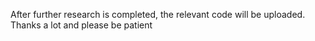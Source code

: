 After further research is completed, the relevant code will be uploaded. Thanks a lot and please be patient
